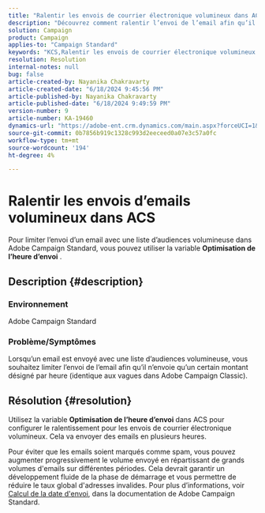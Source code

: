 ```yaml
---
title: "Ralentir les envois de courrier électronique volumineux dans ACS"
description: "Découvrez comment ralentir l’envoi de l’email afin qu’il n’envoie qu’un certain montant désigné par heure (identique aux vagues dans Adobe Campaign Classic)."
solution: Campaign
product: Campaign
applies-to: "Campaign Standard"
keywords: "KCS,Ralentir les envois de courrier électronique volumineux ACS"
resolution: Resolution
internal-notes: null
bug: false
article-created-by: Nayanika Chakravarty
article-created-date: "6/18/2024 9:45:56 PM"
article-published-by: Nayanika Chakravarty
article-published-date: "6/18/2024 9:49:59 PM"
version-number: 9
article-number: KA-19460
dynamics-url: "https://adobe-ent.crm.dynamics.com/main.aspx?forceUCI=1&pagetype=entityrecord&etn=knowledgearticle&id=5ecff31f-bc2d-ef11-840a-000d3a5b439f"
source-git-commit: 0b7856b919c1328c993d2eeceed0a07e3c57a0fc
workflow-type: tm+mt
source-wordcount: '194'
ht-degree: 4%

---
```


# Ralentir les envois d’emails volumineux dans ACS


Pour limiter l’envoi d’un email avec une liste d’audiences volumineuse dans Adobe Campaign Standard, vous pouvez utiliser la variable <b>Optimisation de l’heure d’envoi</b> .

## Description {#description}


### <b>Environnement</b>

Adobe Campaign Standard

### <b>Problème/Symptômes</b>

Lorsqu’un email est envoyé avec une liste d’audiences volumineuse, vous souhaitez limiter l’envoi de l’email afin qu’il n’envoie qu’un certain montant désigné par heure (identique aux vagues dans Adobe Campaign Classic).


## Résolution {#resolution}


Utilisez la variable <b>Optimisation de l’heure d’envoi</b> dans ACS pour configurer le ralentissement pour les envois de courrier électronique volumineux. Cela va envoyer des emails en plusieurs heures.

Pour éviter que les emails soient marqués comme spam, vous pouvez augmenter progressivement le volume envoyé en répartissant de grands volumes d&#39;emails sur différentes périodes. Cela devrait garantir un développement fluide de la phase de démarrage et vous permettre de réduire le taux global d&#39;adresses invalides. Pour plus d’informations, voir [Calcul de la date d&#39;envoi](https://experienceleague.adobe.com/docs/campaign-standard/using/testing-and-sending/scheduling-messages/computing-the-sending-date.html), dans la documentation de Adobe Campaign Standard.


